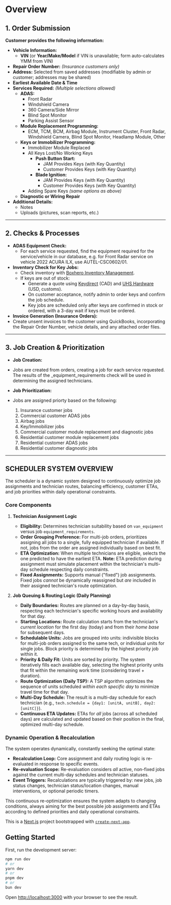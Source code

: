 # Overview

## 1. Order Submission

**Customer provides the following information:**

- **Vehicle Information:**
  - **VIN** \(or **Year/Make/Model** if VIN is unavailable; form auto-calculates YMM from VIN\)
- **Repair Order Number:** _\(Insurance customers only\)_
- **Address:** Selected from saved addresses \(modifiable by admin or customer; addresses may be shared\)
- **Earliest Available Date & Time**
- **Services Required:** _\(Multiple selections allowed\)_
  - **ADAS:**
    - Front Radar
    - Windshield Camera
    - 360 Camera/Side Mirror
    - Blind Spot Monitor
    - Parking Assist Sensor
  - **Module Replacement Programming:**
    - ECM, TCM, BCM, Airbag Module, Instrument Cluster, Front Radar, Windshield Camera, Blind Spot Monitor, Headlamp Module, Other
  - **Keys or Immobilizer Programming:**
    - Immobilizer Module Replaced
    - All Keys Lost/No Working Keys
      - **Push Button Start:**
        - JAM Provides Keys \(with Key Quantity\)
        - Customer Provides Keys \(with Key Quantity\)
      - **Blade Ignition:**
        - JAM Provides Keys \(with Key Quantity\)
        - Customer Provides Keys \(with Key Quantity\)
    - Adding Spare Keys _\(same options as above\)_
  - **Diagnostic or Wiring Repair**
- **Additional Details:**
  - Notes
  - Uploads \(pictures, scan reports, etc.\)

---

## 2. Checks & Processes

- **ADAS Equipment Check:**
  - For each service requested, find the equipment required for the service/vehicle in our database, e.g. for Front Radar service on vehicle 2022 ACURA ILX, use AUTEL-CSC0602/01.
- **Inventory Check for Key Jobs:**
  - Check inventory with [Boxhero Inventory Management](https://www.boxhero.io).
  - If keys are out of stock:
    - Generate a quote using [Keydirect](https://keydirect.ca/) \(CAD\) and [UHS Hardware](https://www.uhs-hardware.com/) \(USD, customs\).
    - On customer acceptance, notify admin to order keys and confirm the job schedule.
    - Key jobs are scheduled only after keys are confirmed in stock or ordered, with a 3-day wait if keys must be ordered.
- **Invoice Generation \(Insurance Orders\):**
- Create unsent invoices to the customer using QuickBooks, incorporating the Repair Order Number, vehicle details, and any attached order files.

---

## 3. Job Creation & Prioritization

- **Job Creation:**
- Jobs are created from orders, creating a job for each service requested. The results of the \_equipment_requirements check will be used in determining the assigned technicians.

- **Job Prioritization:**
- Jobs are assigned priorty based on the following:
  1. Insurance customer jobs
  2. Commercial customer ADAS jobs
  3. Airbag jobs
  4. Key/Immobilizer jobs
  5. Commercial customer module replacement and diagnostic jobs
  6. Residential customer module replacement jobs
  7. Residential customer ADAS jobs
  8. Residential customer diagnostic jobs

---

## SCHEDULER SYSTEM OVERVIEW

The scheduler is a dynamic system designed to continuously optimize job assignments and technician routes, balancing efficiency, customer ETAs, and job priorities within daily operational constraints.

### Core Components

1.  **Technician Assignment Logic**

    - **Eligibility:** Determines technician suitability based on `van_equipment` versus job `equipment_requirements`.
    - **Order Grouping Preference:** For multi-job orders, prioritizes assigning all jobs to a single, fully equipped technician if available. If not, jobs from the order are assigned individually based on best fit.
    - **ETA Optimization:** When multiple technicians are eligible, selects the one predicted to have the earliest ETA. **Note:** ETA prediction during assignment must simulate placement within the technician's multi-day schedule respecting daily constraints.
    - **Fixed Assignments:** Supports manual ("fixed") job assignments. Fixed jobs _cannot_ be dynamically reassigned but _are_ included in their assigned technician's route optimization.

2.  **Job Queuing & Routing Logic (Daily Planning)**
    - **Daily Boundaries:** Routes are planned on a day-by-day basis, respecting each technician's specific working hours and availability for that day.
    - **Starting Locations:** Route calculation starts from the technician's _current location_ for the first day (today) and from their _home base_ for subsequent days.
    - **Schedulable Units:** Jobs are grouped into units: indivisible blocks for multi-job orders assigned to the same tech, or individual units for single jobs. Block priority is determined by the highest priority job within it.
    - **Priority & Daily Fit:** Units are sorted by priority. The system iteratively fills each available day, selecting the highest priority units that fit within the remaining work time (considering travel + duration).
    - **Route Optimization (Daily TSP):** A TSP algorithm optimizes the sequence of units scheduled _within each specific day_ to minimize travel time for that day.
    - **Multi-Day Schedule:** The result is a multi-day schedule for each technician (e.g., `tech.schedule = {day1: [unitA, unitB], day2: [unitC]}`).
    - **Continuous ETA Updates:** ETAs for _all_ jobs (across all scheduled days) are calculated and updated based on their position in the final, optimized multi-day schedule.

### Dynamic Operation & Recalculation

The system operates dynamically, constantly seeking the optimal state:

- **Recalculation Loop:** Core assignment and daily routing logic is re-evaluated in response to specific events.
- **Re-evaluation Scope:** Re-evaluation considers _all_ active, non-fixed jobs against the current multi-day schedules and technician statuses.
- **Event Triggers:** Recalculations are typically triggered by: new jobs, job status changes, technician status/location changes, manual interventions, or optional periodic timers.

This continuous re-optimization ensures the system adapts to changing conditions, always aiming for the best possible job assignments and ETAs according to defined priorities and daily operational constraints.

This is a [Next.js](https://nextjs.org) project bootstrapped with [`create-next-app`](https://nextjs.org/docs/app/api-reference/cli/create-next-app).

## Getting Started

First, run the development server:

```bash
npm run dev
# or
yarn dev
# or
pnpm dev
# or
bun dev
```

Open [http://localhost:3000](http://localhost:3000) with your browser to see the result.
